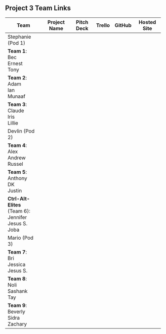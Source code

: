 ## Project 3 Team Links

| Team | Project Name | Pitch Deck | Trello | GitHub | Hosted Site |
|---|:---:|:---:|:---:|:---:|:---:|
| Stephanie (Pod 1) |  |  |  |  |  |
| <strong>Team 1</strong>:<br>Bec<br>Ernest<br>Tony |  |  |  |  |  |
| <strong>Team 2</strong>:<br>Adam<br>Ian<br>Munaaf |  |  |  |  |  |
| <strong>Team 3</strong>:<br>Claude<br>Iris<br>Lillie |  |  |  |  |  |
| Devlin (Pod 2) |  |  |  |  |  |
| <strong>Team 4</strong>:<br>Alex<br>Andrew<br>Russel |  |  |  |  |  |
| <strong>Team 5</strong>:<br>Anthony<br>DK<br>Justin |  |  |  |  |  |
| <strong>Ctrl-Alt-Elites</strong><br>(Team 6):<br>Jennifer<br>Jesus S.<br>Joba |  |  |  |  |  |
| Mario (Pod 3) |  |  |  |  |  |
| <strong>Team 7</strong>:<br>Bri<br>Jessica<br>Jesus S. |  |  |  |  |  |
| <strong>Team 8</strong>:<br>Noli<br>Sashank<br>Tay |  |  |  |  |  |
| <strong>Team 9</strong>:<br>Beverly<br>Sidra<br>Zachary |  |  |  |  |  |
